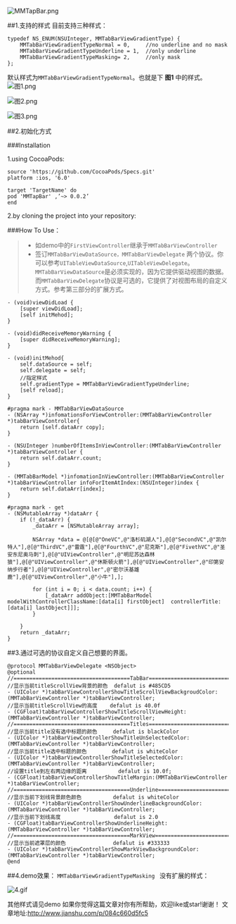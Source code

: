 ![MMTapBar.png](http://upload-images.jianshu.io/upload_images/307963-690af2d4a0f3e942.png?imageMogr2/auto-orient/strip%7CimageView2/2/w/1240)

##1.支持的样式
目前支持三种样式：
```
typedef NS_ENUM(NSUInteger, MMTabBarViewGradientType) {
    MMTabBarViewGradientTypeNormal = 0,     //no underline and no mask
    MMTabBarViewGradientTypeUnderline = 1,  //only underline
    MMTabBarViewGradientTypeMasking= 2,     //only mask
};
```
默认样式为`MMTabBarViewGradientTypeNormal`。也就是下 **图1** 中的样式。
![图1.png](http://upload-images.jianshu.io/upload_images/307963-b66671b1e11de4b6.png?imageMogr2/auto-orient/strip%7CimageView2/2/w/1240)

![图2.png](http://upload-images.jianshu.io/upload_images/307963-3cedc7e211c857d9.png?imageMogr2/auto-orient/strip%7CimageView2/2/w/1240)

![图3.png](http://upload-images.jianshu.io/upload_images/307963-2c0cd88cf56616eb.png?imageMogr2/auto-orient/strip%7CimageView2/2/w/1240)



##2.初始化方式

###Installation

1.using CocoaPods:
```
source 'https://github.com/CocoaPods/Specs.git'
platform :ios, '6.0'

target 'TargetName' do
pod 'MMTapBar' ,’~> 0.0.2’
end
```
2.by cloning the project into your repository:

###How To Use：
> * 如demo中的`FirstViewController`继承于`MMTabBarViewController`
> * 签订`MMTabBarViewDataSource，MMTabBarViewDelegate` 两个协议。你可以参考`UITableViewDataSource`,`UITableViewDelegate`。`MMTabBarViewDataSource`是必须实现的，因为它提供驱动视图的数据。而`MMTabBarViewDelegate`协议是可选的，它提供了对视图布局的自定义方式。参考第三部分的扩展方式。

```
- (void)viewDidLoad {
    [super viewDidLoad];
    [self initMehod];
}

- (void)didReceiveMemoryWarning {
    [super didReceiveMemoryWarning];
}

- (void)initMehod{
    self.dataSource = self;
    self.delegate = self;
    //指定样式
    self.gradientType = MMTabBarViewGradientTypeUnderline;
    [self reload];
}

#pragma mark - MMTabBarViewDataSource
- (NSArray *)infomationsForViewController:(MMTabBarViewController *)tabBarViewController{
    return [self.dataArr copy];
}

- (NSUInteger )numberOfItemsInViewController:(MMTabBarViewController *)tabBarViewController {
    return self.dataArr.count;
}

- (MMTabBarModel *)infomationInViewController:(MMTabBarViewController *)tabBarViewController infoForItemAtIndex:(NSUInteger)index {
    return self.dataArr[index];
}

#pragma mark - get
- (NSMutableArray *)dataArr {
    if (!_dataArr) {
        _dataArr = [NSMutableArray array];
        
        NSArray *data = @[@[@"OneVC",@"洛杉矶湖人"],@[@"SecondVC",@"凯尔特人"],@[@"ThirdVC",@"雷霆"],@[@"FourthVC",@"尼克斯"],@[@"FivethVC",@"圣安东尼奥马刺"],@[@"UIViewController",@"明尼苏达森林狼"],@[@"UIViewController",@"休斯顿火箭"],@[@"UIViewController",@"印第安纳步行者"],@[@"UIViewController",@"密尔沃基雄鹿"],@[@"UIViewController",@"小牛"],];
        
        for (int i = 0; i < data.count; i++) {
            [_dataArr addObject:[MMTabBarModel modelWithControllerClassName:[data[i] firstObject]  controllerTitle:[data[i] lastObject]]];
        }
        
    }
    return _dataArr;
}
```

##3.通过可选的协议自定义自己想要的界面。

```
@protocol MMTabBarViewDelegate <NSObject>
@optional
//=====================================TabBar=====================================
//显示当前titleScrollView背景的颜色  defalut is #485CD5
- (UIColor *)tabBarViewControllerShowTitleScrollViewBackgroudColor:(MMTabBarViewController *)tabBarViewController;
//显示当前titleScrollView的高度    defalut is 40.0f
- (CGFloat)tabBarViewControllerShowTitleScrollViewHeight:(MMTabBarViewController *)tabBarViewController;
//=====================================Titles=====================================
//显示当前title没有选中标题的颜色     defalut is blackColor
- (UIColor *)tabBarViewControllerShowTitleUnSelectedColor:(MMTabBarViewController *)tabBarViewController;
//显示当前title选中标题的颜色        defalut is whiteColor
- (UIColor *)tabBarViewControllerShowTitleSelectedColor:(MMTabBarViewController *)tabBarViewController;
//设置title到左右两边缘的距离          defalut is 10.0f;
- (CGFloat)tabBarViewControllerShowTitleMargin:(MMTabBarViewController *)tabBarViewController;
//=====================================Underline=====================================
//显示当前下划线背景颜色颜色          defalut is whiteColor
- (UIColor *)tabBarViewControllerShowUnderlineBackgroundColor:(MMTabBarViewController *)tabBarViewController;
//显示当前下划线高度                 defalut is 2.0
- (CGFloat)tabBarViewControllerShowUnderlineHeight:(MMTabBarViewController *)tabBarViewController;
//=====================================MarkView=====================================
//显示当前遮罩层的颜色               defalut is #333333
- (UIColor *)tabBarViewControllerShowMarkViewBackgroundColor:(MMTabBarViewController *)tabBarViewController;
@end
```
##4.demo效果：
`MMTabBarViewGradientTypeMasking ` 没有扩展的样式：


![4.gif](http://upload-images.jianshu.io/upload_images/307963-06feaca999553355.gif?imageMogr2/auto-orient/strip)

其他样式请见demo
如果你觉得这篇文章对你有所帮助，欢迎like或star!谢谢！
文章地址:http://www.jianshu.com/p/084c660d5fc5
